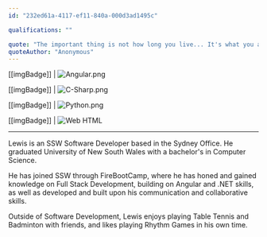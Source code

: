 ```yaml
---
id: "232ed61a-4117-ef11-840a-000d3ad1495c"

qualifications: ""

quote: "The important thing is not how long you live... It's what you accomplish with your life"
quoteAuthor: "Anonymous"
---
```


[[imgBadge]]
| ![Angular.png](../badges/Developer-angular.png)

[[imgBadge]]
| ![C-Sharp.png](../badges/Developer-c-sharp.png)

[[imgBadge]]
| ![Python.png](../badges/Developer-python.png)

[[imgBadge]]
| ![Web HTML](../badges/Designer-web-html5.png)

---

Lewis is an SSW Software Developer based in the Sydney Office. He graduated University of New South Wales with a bachelor's in Computer Science.

He has joined SSW through FireBootCamp, where he has honed and gained knowledge on Full Stack Development, building on Angular and .NET skills, as well as developed and built upon his communication and collaborative skills.

Outside of Software Development, Lewis enjoys playing Table Tennis and Badminton with friends, and likes playing Rhythm Games in his own time.
